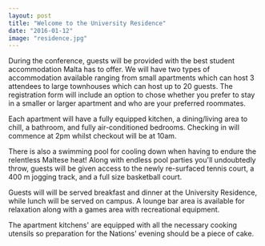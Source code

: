 ```yaml
---
layout: post
title: "Welcome to the University Residence"
date: "2016-01-12"
image: "residence.jpg"
---
```


During the conference, guests will be provided with the best student accommodation Malta has to offer. We will have two types of accommodation available ranging from small apartments which can host 3 attendees to large townhouses which can host up to 20 guests. The registration form will include an option to chose whether you prefer to stay in a smaller or larger apartment and who are your preferred roommates.

Each apartment will have a fully equipped kitchen, a dining/living area to chill, a bathroom, and fully air-conditioned bedrooms. Checking in will commence at 2pm whilst checkout will be at 10am.

There is also a swimming pool for cooling down when having to endure the relentless Maltese heat! Along with endless pool parties you'll undoubtedly throw, guests will be given access to the newly re-surfaced tennis court, a 400 m jogging track, and a full size basketball court.

Guests will will be served breakfast and dinner at the University Residence, while lunch will be served on campus. A lounge bar area is available for relaxation along with a games area with recreational equipment.

The apartment kitchens' are equipped with all the necessary cooking utensils so preparation for the Nations' evening should be a piece of cake.
